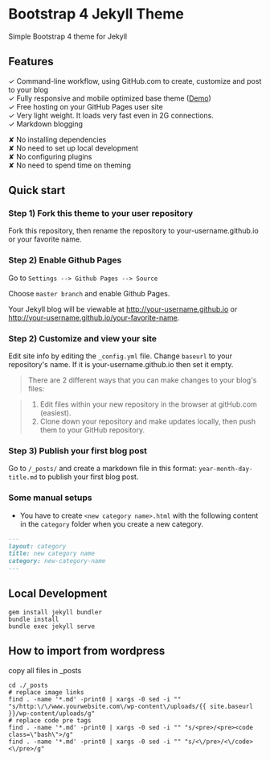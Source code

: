 # Bootstrap 4 Jekyll Theme

Simple Bootstrap 4 theme for Jekyll

## Features 

✓ Command-line workflow, using GitHub.com to create, customize and post to your blog  <br>
✓ Fully responsive and mobile optimized base theme ([Demo](https://takao42.github.io/Bootstrap-4-Jekyll-Theme/))  <br>
✓ Free hosting on your GitHub Pages user site  <br>
✓ Very light weight. It loads very fast even in 2G connections.  <br>
✓ Markdown blogging  <br>

✘ No installing dependencies  <br>
✘ No need to set up local development  <br>
✘ No configuring plugins  <br>
✘ No need to spend time on theming  <br>

## Quick start

### Step 1) Fork this theme to your user repository

Fork this repository, then rename the repository to your-username.github.io or your favorite name.

### Step 2) Enable Github Pages

Go to `Settings --> Github Pages --> Source`

Choose `master branch` and enable Github Pages.

Your Jekyll blog will be viewable at <http://your-username.github.io> or <http://your-username.github.io/your-favorite-name>.

### Step 2) Customize and view your site

Edit site info by editing the `_config.yml` file. 
Change `baseurl` to your repository's name.
If it is your-username.github.io then set it empty.

> There are 2 different ways that you can make changes to your blog's files:

> 1. Edit files within your new repository in the browser at gitHub.com (easiest).
> 2. Clone down your repository and make updates locally, then push them to your GitHub repository.

### Step 3) Publish your first blog post

Go to `/_posts/` and create a markdown file in this format: `year-month-day-title.md` to publish your first blog post. 

### Some manual setups

- You have to create `<new category name>.html` with the following content in the `category` folder when you create a new category.

```markdown
---
layout: category
title: new category name
category: new-category-name
---
```    

## Local Development

```shell
gem install jekyll bundler
bundle install
bundle exec jekyll serve
```

## How to import from wordpress

copy all files in _posts

```
cd ./_posts
# replace image links
find . -name '*.md' -print0 | xargs -0 sed -i "" "s/http:\/\/www.yourwebsite.com\/wp-content\/uploads/{{ site.baseurl }}/wp-content/uploads/g"
# replace code pre tags
find . -name '*.md' -print0 | xargs -0 sed -i "" "s/<pre>/<pre><code class=\"bash\">/g"
find . -name '*.md' -print0 | xargs -0 sed -i "" "s/<\/pre>/<\/code><\/pre>/g"
```

